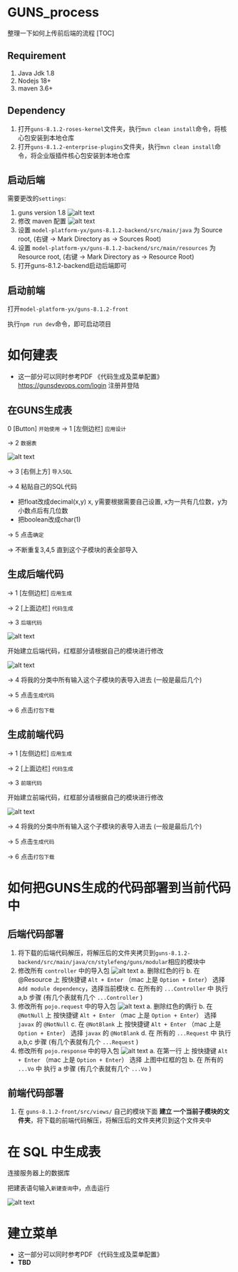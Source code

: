 # GUNS_process
整理一下如何上传前后端的流程
[TOC]

## Requirement
1. Java Jdk 1.8
2. Nodejs 18+
3. maven 3.6+

## Dependency
1. 打开`guns-8.1.2-roses-kernel`文件夹，执行`mvn clean install`命令，将核心包安装到本地仓库
2. 打开`guns-8.1.2-enterprise-plugins`文件夹，执行`mvn clean install`命令，将企业版插件核心包安装到本地仓库

## 启动后端

需要更改的`settings`:
1. guns version 1.8
![alt text](fig/image.png)
2. 修改 maven 配置
![alt text](fig/image-1.png)
3. 设置 `model-platform-yx/guns-8.1.2-backend/src/main/java` 为 Source root, (右键 -> Mark Directory as -> Sources Root)
4. 设置 `model-platform-yx/guns-8.1.2-backend/src/main/resources` 为 Resource root, (右键 -> Mark Directory as -> Resource Root)
5. 打开guns-8.1.2-backend启动后端即可

## 启动前端

打开`model-platform-yx/guns-8.1.2-front`

执行`npm run dev`命令，即可启动项目

# 如何建表

- 这一部分可以同时参考PDF 《代码生成及菜单配置》
https://gunsdevops.com/login 注册并登陆

## 在GUNS生成表

0 [Button] `开始使用` -> 1 [左侧边栏] `应用设计`

-> 2 `数据表`

![alt text](fig/image-4.png)

-> 3 [右侧上方] `导入SQL`

-> 4 粘贴自己的SQL代码
- 把float改成decimal(x,y)
x, y需要根据需要自己设置, x为一共有几位数，y为小数点后有几位数
- 把boolean改成char(1)

-> 5 点击`确定`

-> 不断重复3,4,5 直到这个子模块的表全部导入

## 生成后端代码

-> 1 [左侧边栏] `应用生成`

-> 2 [上面边栏] `代码生成`

-> 3 `后端代码`

![alt text](fig/image-3.png)

开始建立后端代码，红框部分请根据自己的模块进行修改

![alt text](fig/image-2.png)

-> 4 将我的分类中所有输入这个子模块的表导入进去 (一般是最后几个)

-> 5 点击`生成代码`

-> 6 点击`打包下载`

## 生成前端代码

-> 1 [左侧边栏] `应用生成`

-> 2 [上面边栏] `代码生成`

-> 3 `前端代码`

开始建立前端代码，红框部分请根据自己的模块进行修改

![alt text](fig/image-5.png)

-> 4 将我的分类中所有输入这个子模块的表导入进去 (一般是最后几个)

-> 5 点击`生成代码`

-> 6 点击`打包下载`

# 如何把GUNS生成的代码部署到当前代码中


## 后端代码部署

1. 将下载的后端代码解压，将解压后的文件夹拷贝到`guns-8.1.2-backend/src/main/java/cn/stylefeng/guns/modular`相应的模块中
2. 修改所有 `controller` 中的导入包
   ![alt text](fig/image-7.png)
    a. 删除红色的行
    b. 在 @Resource 上 按快捷键 `Alt + Enter` （mac 上是 `Option + Enter`） 选择 `Add module dependency`，选择当前模块
    c. 在所有的 `...Controller` 中 执行 a,b 步骤 (有几个表就有几个 `...Controller` )
3. 修改所有 `pojo.request` 中的导入包
   ![alt text](fig/image-8.png)
    a. 删除红色的俩行
    b. 在 `@NotNull` 上 按快捷键 `Alt + Enter` （mac 上是 `Option + Enter`） 选择 `javax` 的 `@NotNull`
    c. 在 `@NotBlank` 上 按快捷键 `Alt + Enter` （mac 上是 `Option + Enter`） 选择 `javax` 的 `@NotBlank`
    d. 在 所有的 `...Request` 中 执行 a,b,c 步骤 (有几个表就有几个 `...Request` )
4. 修改所有 `pojo.response` 中的导入包
    ![alt text](fig/image-9.png)
    a. 在第一行 上 按快捷键 `Alt + Enter` （mac 上是 `Option + Enter`） 选择 上图中红框的包
    b. 在 所有的 `...Vo` 中 执行 a 步骤 (有几个表就有几个 `...Vo` )

## 前端代码部署

1. 在 `guns-8.1.2-front/src/views/` 自己的模块下面 **建立 一个当前子模块的文件夹**，将下载的前端代码解压，将解压后的文件夹拷贝到这个文件夹中

# 在 SQL 中生成表

连接服务器上的数据库

把建表语句输入`新建查询`中，点击运行

![alt text](fig/image-6.png)

# 建立菜单

- 这一部分可以同时参考PDF 《代码生成及菜单配置》
- **TBD**